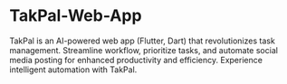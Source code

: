 # TakPal-Web-App
TakPal is an AI-powered web app (Flutter, Dart) that revolutionizes task management. Streamline workflow, prioritize tasks, and automate social media posting for enhanced productivity and efficiency. Experience intelligent automation with TakPal.
